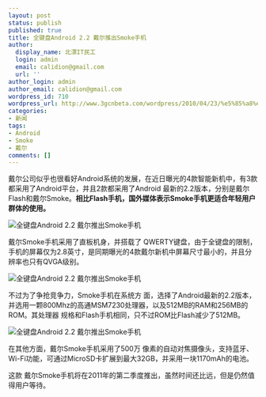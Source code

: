 ```yaml
---
layout: post
status: publish
published: true
title: 全键盘Android 2.2 戴尔推出Smoke手机
author:
  display_name: 北漂IT民工
  login: admin
  email: calidion@gmail.com
  url: ''
author_login: admin
author_email: calidion@gmail.com
wordpress_id: 710
wordpress_url: http://www.3gcnbeta.com/wordpress/2010/04/23/%e5%85%a8%e9%94%ae%e7%9b%98android-2-2-%e6%88%b4%e5%b0%94%e6%8e%a8%e5%87%basmoke%e6%89%8b%e6%9c%ba/
categories:
- 新闻
tags:
- Android
- Smoke
- 戴尔
comments: []
---
```

<p>戴尔公司似乎也很看好Android系统的发展，在近日曝光的4款智能新机中，有3款都采用了Android平台，并且2款都采用了Android 最新的2.2版本，分别是戴尔Flash和戴尔Smoke。<strong>相比Flash手机，国外媒体表示Smoke手机更适合年轻用户群体的使用。</strong></p>
<p><img src="http://img.cnbeta.com/newsimg/100423/09360601374678989.jpg" alt="全键盘Android 2.2 戴尔推出Smoke手机" /></p>
<p>戴尔Smoke手机采用了直板机身，并搭载了 QWERTY键盘，由于全键盘的限制，手机的屏幕仅为2.8英寸，是同期曝光的4款戴尔新机中屏幕尺寸最小的，并且分辨率也只有QVGA级别。</p>
<p><img src="http://img.cnbeta.com/newsimg/100423/0936081170776383.jpg" alt="全键盘Android 2.2 戴尔推出Smoke手机" /></p>
<p>不过为了争抢竞争力，Smoke手机在系统方 面，选择了Android最新的2.2版本，并选用一颗800Mhz的高通MSM7230处理器，以及512MB的RAM和256MB的ROM。其处理器 规格和Flash手机相同，只不过ROM比Flash减少了512MB。</p>
<p><img src="http://img.cnbeta.com/newsimg/100423/09361121027829538.jpg" alt="全键盘Android 2.2 戴尔推出Smoke手机" /></p>
<p>在其他方面，戴尔Smoke手机采用了500万 像素的自动对焦摄像头，支持蓝牙、Wi-Fi功能，可通过MicroSD卡扩展到最大32GB，并采用一块1170mAh的电池。</p>
<p>这款 戴尔Smoke手机将在2011年的第二季度推出，虽然时间还比远，但是仍然值得用户等待。</p>
